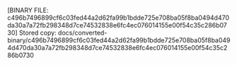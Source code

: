[BINARY FILE: c496b7496899cf6c03fed44a2d62fa99b1bdde725e708ba05f8ba0494d470da30a7a72fb298348d7ce74532838e6fc4ec076014155e00f54c35c286b0730]
Stored copy: docs/converted-binary/c496b7496899cf6c03fed44a2d62fa99b1bdde725e708ba05f8ba0494d470da30a7a72fb298348d7ce74532838e6fc4ec076014155e00f54c35c286b0730
